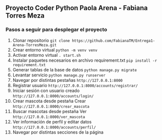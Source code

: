 ## Proyecto Coder Python Paola Arena - Fabiana Torres Meza
### Pasos a seguir para desplegar el proyecto
1. Clonar repositorio
    `git clone https://github.com/FabianaTM/Entrega1-Arena-TorresMeza.git`
2. Crear entorno virtual
    `python -m venv venv`
3. Activar entorno virtual
    `. start.sh`
4. Instalar paquetes necesarios en archivo requirement.txt
    `pip install -r requirement.txt`
5. Generar tablas de la base de datos
    `python manage.py migrate`
6. Levantar servicio
    `python manage.py runserver`
7. Navegar por distintas pestañas
    `http://127.0.0.1:8000`
8. Registrar usuario
    `http://127.0.0.1:8000/accounts/registrar/`
9. Iniciar sesión con usuario creado
    `http://127.0.0.1:8000/accounts/login/`
10. Crear mascota desde pestaña Crear
    `http://127.0.0.1:8000/crear_mascota`
11. Buscar mascotas desde pestaña Ver
    `http://127.0.0.1:8000/ver_mascota`
12. Ver información de perfil y editar datos
    `http://127.0.0.1:8000/accounts/perfil/`
13. Navegar por distintas secciones de la página

